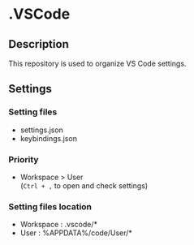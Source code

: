 # .VSCode
## Description
This repository is used to organize VS Code settings.

## Settings
### Setting files
- settings.json
- keybindings.json

### Priority
- Workspace > User <br>
  (`Ctrl + ,` to open and check settings)

### Setting files location
- Workspace : .vscode/\*
- User : %APPDATA%/code/User/\*
